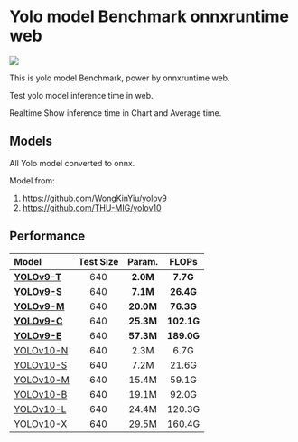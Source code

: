 # Yolo model Benchmark onnxruntime web

<img src="https://github.com/nomi30701/yolo-model-benchmark-onnxruntime-web/blob/main/Preview.jpg"/>

This is yolo model Benchmark, power by onnxruntime web.

Test yolo model inference time in web.

Realtime Show inference time in Chart and Average time.

## Models
All Yolo model converted to onnx.

Model from: 
1. https://github.com/WongKinYiu/yolov9
2. https://github.com/THU-MIG/yolov10

## Performance
| Model | Test Size | Param. | FLOPs |
| :-- | :-: | :-: | :-: |
| [**YOLOv9-T**](https://github.com/WongKinYiu/yolov9/releases/download/v0.1/yolov9-t-converted.pt) | 640 | **2.0M** | **7.7G** |
| [**YOLOv9-S**](https://github.com/WongKinYiu/yolov9/releases/download/v0.1/yolov9-s-converted.pt) | 640 | **7.1M** | **26.4G** |
| [**YOLOv9-M**](https://github.com/WongKinYiu/yolov9/releases/download/v0.1/yolov9-m-converted.pt) | 640 |  **20.0M** | **76.3G** |
| [**YOLOv9-C**](https://github.com/WongKinYiu/yolov9/releases/download/v0.1/yolov9-c-converted.pt) | 640 | **25.3M** | **102.1G** |
| [**YOLOv9-E**](https://github.com/WongKinYiu/yolov9/releases/download/v0.1/yolov9-e-converted.pt) | 640 | **57.3M** | **189.0G** |
| [YOLOv10-N](https://huggingface.co/jameslahm/yolov10n) |   640  |     2.3M    |   6.7G   |
| [YOLOv10-S](https://huggingface.co/jameslahm/yolov10s) |   640  |     7.2M    |   21.6G  |
| [YOLOv10-M](https://huggingface.co/jameslahm/yolov10m) |   640  |     15.4M   |   59.1G  |
| [YOLOv10-B](https://huggingface.co/jameslahm/yolov10b) |   640  |     19.1M   |  92.0G |
| [YOLOv10-L](https://huggingface.co/jameslahm/yolov10l) |   640  |     24.4M   |  120.3G   |
| [YOLOv10-X](https://huggingface.co/jameslahm/yolov10x) |   640  |     29.5M    |   160.4G   |